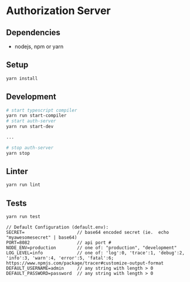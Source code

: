 # Authorization Server

## Dependencies

- nodejs, npm or yarn

## Setup
```bash
yarn install
```

## Development
```bash
# start typescript compiler
yarn run start-compiler
# start auth-server
yarn run start-dev

...

# stop auth-server
yarn stop
```

## Linter
```bash
yarn run lint
```

## Tests
```bash
yarn run test
```

```
// Default Configuration (default.env):
SECRET=                    // base64 encoded secret (ie.  echo "myawesomesecret" | base64)
PORT=8082                  // api port #
NODE_ENV=production        // one of: "production", "development"
LOG_LEVEL=info             // one of: 'log':0, 'trace':1, 'debug':2, 'info':3, 'warn':4, 'error':5, 'fatal':6; https://www.npmjs.com/package/tracer#customize-output-format
DEFAULT_USERNAME=admin     // any string with length > 0
DEFAULT_PASSWORD=password  // any string with length > 0
```
